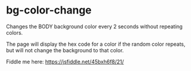 # bg-color-change
Changes the BODY background color every 2 seconds without repeating colors.

The page will display the hex code for a color if the random color repeats, but will not change the background to that color.

Fiddle me here: https://jsfiddle.net/45bxh6f8/21/ 
